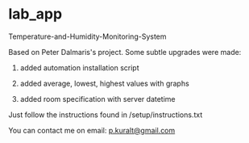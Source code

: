 # lab_app

Temperature-and-Humidity-Monitoring-System 

Based on Peter Dalmaris's project. Some subtle upgrades were made:

1) added automation installation script 

2) added average, lowest, highest values with graphs

3) added room specification with server datetime

Just follow the instructions found in /setup/instructions.txt

You can contact me on email: p.kuralt@gmail.com
